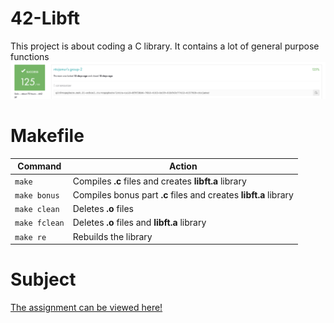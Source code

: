 # 42-Libft
This project is about coding a C library. It contains a lot of general purpose functions
![Screenshot](result.png)
# Makefile
|Command|Action|
|-------|------|
|`make`|Compiles **.c** files and creates **libft.a** library|
|`make bonus`|Compiles bonus part **.c** files and creates **libft.a** library|
|`make clean`|Deletes **.o** files|
|`make fclean`|Deletes **.o** files and **libft.a** library|
|`make re`|Rebuilds the library|
# Subject
[The assignment can be viewed here!](https://github.com/AtaullinShamil/42-Libft/blob/main/Libft_subject.pdf)

